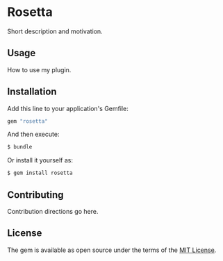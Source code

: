 # Rosetta
Short description and motivation.

## Usage
How to use my plugin.

## Installation
Add this line to your application's Gemfile:

```ruby
gem "rosetta"
```

And then execute:
```bash
$ bundle
```

Or install it yourself as:
```bash
$ gem install rosetta
```

## Contributing
Contribution directions go here.

## License
The gem is available as open source under the terms of the [MIT License](https://opensource.org/licenses/MIT).
